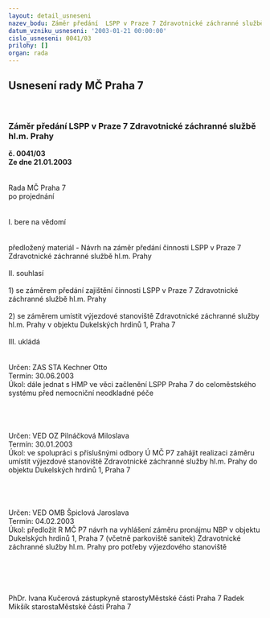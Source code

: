```yaml
---
layout: detail_usneseni
nazev_bodu: Záměr předání  LSPP v Praze 7 Zdravotnické záchranné službě hl.m. Prahy
datum_vzniku_usneseni: '2003-01-21 00:00:00'
cislo_usneseni: 0041/03
prilohy: []
organ: rada
---
```

<div id="ucUsn_pList" class="usn">
	<span><h2>Usnesení rady MČ Praha 7 </h2>
<br></span><div class="standBody">
<span><h3>Záměr předání  LSPP v Praze 7 Zdravotnické záchranné službě hl.m. Prahy</h3></span><div class="center">
		<strong>č. 0041/03</strong><br>
	</div>
<div class="center">
		<strong>Ze dne 21.01.2003</strong><br><br>
	</div>
<br>Rada MČ Praha 7<br>po projednání<br><br><br>I.	bere na vědomí<br><br> <br>předložený materiál - Návrh na záměr  předání činnosti LSPP v Praze 7 Zdravotnické záchranné službě hl.m. Prahy<br><br>II.	souhlasí <br><br>1) se záměrem  předání  zajištění činnosti LSPP v Praze 7 Zdravotnické záchranné službě hl.m. Prahy<br><br>2) se záměrem umístit výjezdové stanoviště Zdravotnické záchranné služby hl.m. Prahy v objektu Dukelských hrdinů 1, Praha 7<br><br>III.	ukládá <br><br> <br>Určen:	ZAS STA Kechner Otto<br>Termín: 30.06.2003<br>Úkol:	dále jednat s HMP ve věci začlenění LSPP Praha 7 do celoměstského systému před nemocniční neodkladné péče<br> <br><br><br> <br>Určen:	VED OZ Pilnáčková Miloslava<br>Termín: 30.01.2003<br>Úkol:	ve spolupráci s příslušnými odbory Ú MČ P7 zahájit realizaci záměru umístit výjezdové stanoviště Zdravotnické záchranné služby hl.m. Prahy do objektu Dukelských hrdinů 1, Praha 7<br> <br><br><br> <br>Určen:	VED OMB Špiclová Jaroslava<br>Termín: 04.02.2003<br>Úkol:	předložit R MČ P7 návrh na vyhlášení záměru pronájmu NBP v objektu Dukelských hrdinů 1, Praha 7 (včetně parkoviště sanitek) Zdravotnické záchranné služby hl.m. Prahy pro potřeby výjezdového stanoviště<br> <br><br><br> <br>	<br>PhDr. Ivana Kučerová zástupkyně starostyMěstské části Praha 7	 Radek Mikšík starostaMěstské části Praha 7<br>	<br><br>
</div>
</div>